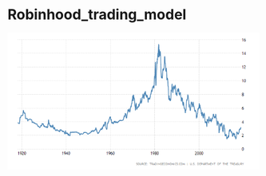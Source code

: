 # Robinhood_trading_model
![Alt text](https://github.com/nitiphong-nira/Robinhood_trading_model/blob/main/united-states-government-bond-yield.png)
